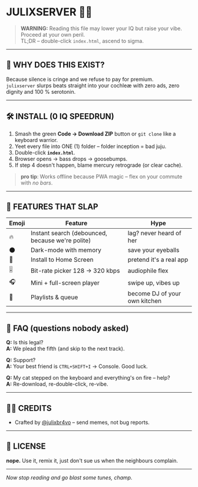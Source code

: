 # JULIXSERVER 🤖🎶 

> **WARNING:** Reading this file may lower your IQ but raise your vibe. Proceed at your own peril.  
> TL;DR – double-click `index.html`, ascend to sigma.

---

## 🚀 WHY DOES THIS EXIST?

Because silence is cringe and we refuse to pay for premium.  
`julixserver` slurps beats straight into your cochleæ with zero ads, zero dignity and 100 % serotonin.

---

## 🛠️ INSTALL (0 IQ SPEEDRUN)

1. Smash the green **Code → Download ZIP** button or `git clone` like a keyboard warrior.  
2. Yeet every file into ONE (1) folder – folder inception = bad juju.  
3. Double-click **`index.html`**.  
4. Browser opens → bass drops → goosebumps.  
5. If step 4 doesn't happen, blame mercury retrograde (or clear cache).

> **pro tip**: Works offline because PWA magic – flex on your commute with *no bars*.

---

## 🎩 FEATURES THAT SLAP

| Emoji | Feature | Hype |
|-------|---------|------|
| 🔥 | Instant search (debounced, because we're polite) | lag? never heard of her |
| 🌑 | Dark-mode with memory | save your eyeballs |
| 📲 | Install to Home Screen | pretend it's a real app |
| 🎚 | Bit-rate picker 128 → 320 kbps | audiophile flex |
| 🎧 | Mini + full-screen player | swipe up, vibes up |
| 📜 | Playlists & queue | become DJ of your own kitchen |

---

## 🤔 FAQ (questions nobody asked)

**Q:** Is this legal?  
**A:** We plead the fifth (and skip to the next track).

**Q:** Support?  
**A:** Your best friend is `CTRL+SHIFT+I` → Console. Good luck.

**Q:** My cat stepped on the keyboard and everything's on fire – help?  
**A:** Re-download, re-double-click, re-vibe.

---

## 🧑‍💻 CREDITS

- Crafted by [@julixbr4vo](https://github.com/julixbr4vo) – send memes, not bug reports.

---

## 📝 LICENSE

**nope.** Use it, remix it, just don't sue us when the neighbours complain.

---

_Now stop reading and go blast some tunes, champ._
